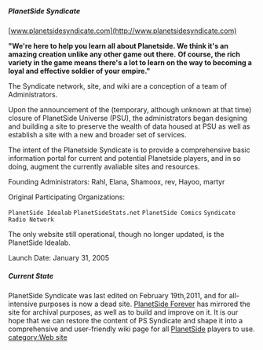 ##### PlanetSide Syndicate

[www.planetsidesyndicate.com](http://www.planetsidesyndicate.com)

**"We're here to help you learn all about Planetside. We think it's an
amazing creation unlike any other game out there.** **Of course, the
rich variety in the game means there's a lot to learn on the way to
becoming a loyal and effective soldier of your empire."**

The Syndicate network, site, and wiki are a conception of a team of
Administrators.

Upon the announcement of the (temporary, although unknown at that time)
closure of PlanetSide Universe (PSU), the administrators began designing
and building a site to preserve the wealth of data housed at PSU as well
as establish a site with a new and broader set of services.

The intent of the Planetside Syndicate is to provide a comprehensive
basic information portal for current and potential Planetside players,
and in so doing, augment the currently avaliable sites and resources.

Founding Administrators: Rahl, Elana, Shamoox, rev, Hayoo, martyr

Original Participating Organizations:

`PlanetSide Idealab`
`PlanetSideStats.net`
`PlanetSide Comics`
`Syndicate Radio Network`

The only website still operational, though no longer updated, is the
PlanetSide Idealab.

Launch Date: January 31, 2005

##### Current State

PlanetSide Syndicate was last edited on February 19th,2011, and for
all-intensive purposes is now a dead site. [PlanetSide
Forever](PlanetSide_Forever.md) has mirrored the site for
archival purposes, as well as to build and improve on it. It is our hope
that we can restore the content of PS Syndicate and shape it into a
comprehensive and user-friendly wiki page for all
[PlanetSide](PlanetSide.md) players to use. [category:Web
site](category:Web_site.md)
